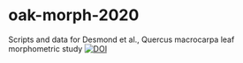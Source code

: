 # oak-morph-2020
Scripts and data for Desmond et al., Quercus macrocarpa leaf morphometric study
[![DOI](https://zenodo.org/badge/140023087.svg)](https://zenodo.org/badge/latestdoi/140023087)
